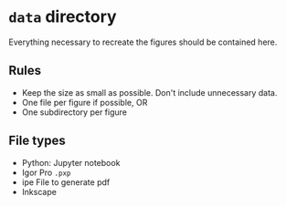 # `data` directory

Everything necessary to recreate the figures should be contained here.

## Rules

* Keep the size as small as possible. Don't include unnecessary data.
* One file per figure if possible, OR
* One subdirectory per figure

## File types

* Python: Jupyter notebook
* Igor Pro `.pxp`
* ipe File to generate pdf
* Inkscape 
